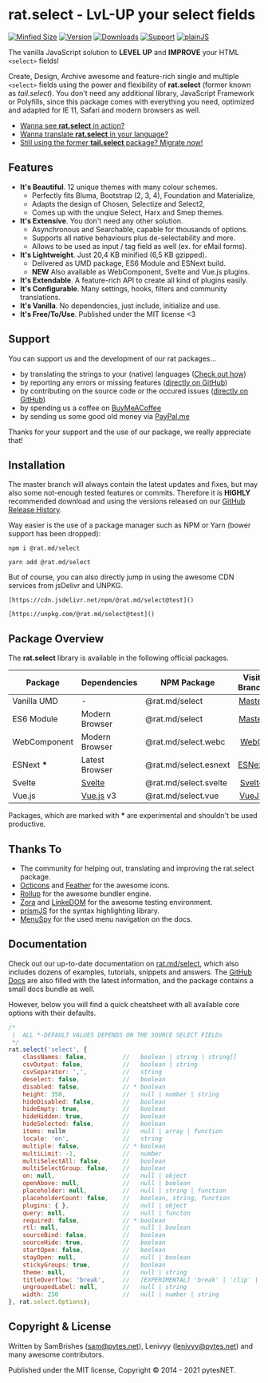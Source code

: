 rat.select - LvL-UP your select fields
======================================
[![Minfied Size](https://b.rat.md/select/~minified)](https://b.rat.md/select/+minified)
[![Version](https://b.rat.md/select/~version)](https://b.rat.md/select/+version)
[![Downloads](https://b.rat.md/select/~downloads)](https://b.rat.md/select/+downloads)
[![Support](https://b.rat.md/global/~bmac)](https://b.rat.md/global/+bmac)
[![plainJS](https://b.rat.md/select/~plainJS)](https://b.rat.md/select/+plainJS)

The vanilla JavaScript solution to **LEVEL UP** and **IMPROVE** your HTML `<select>` fields!

Create, Design, Archive awesome and feature-rich single and multiple `<select>` fields using 
the power and flexibility of **rat.select** (former known as *tail.select*). You don't need any 
additional library, JavaScript Framework or Polyfills, since this package comes with everything 
you need, optimized and adapted for IE 11, Safari and modern browsers as well.

- [Wanna see **rat.select** in action?]()
- [Wanna translate **rat.select** in your language?]()
- [Still using the former **tail.select** package? Migrate now!]()


Features
--------

- **It's Beautiful**. 12 unique themes with many colour schemes.
    - Perfectly fits Bluma, Bootstrap (2, 3, 4), Foundation and Materialize,
    - Adapts the design of Chosen, Selectize and Select2,
    - Comes up with the unqiue Select, Harx and Smep themes. 
- **It's Extensive**. You don't need any other solution.
    - Asynchronous and Searchable, capable for thousands of options.
    - Supports all native behaviours plus de-selectability and more.
    - Allows to be used as input / tag field as well (ex. for eMail forms).
- **It's Lightweight**. Just 20,4 KB minified (6,5 KB gzipped).
    - Delivered as UMD package, ES6 Module and ESNext build.
    - **NEW** Also available as WebComponent, Svelte and Vue.js plugins.
- **It's Extendable**. A feature-rich API to create all kind of plugins easily.
- **It's Configurable**. Many settings, hooks, filters and community translations.
- **It's Vanilla**. No dependencies, just include, initialize and use.
- **It's Free/To/Use**. Published under the MIT license <3


Support
-------

You can support us and the development of our rat packages...

- by translating the strings to your (native) languages ([Check out how]())
- by reporting any errors or missing features ([directly on GitHub]())
- by contributing on the source code or the occured issues ([directly on GitHub]())
- by spending us a coffee on [BuyMeACoffee](https://www.buymeacoff.ee/pytesNET)
- by sending us some good old money via [PayPal.me](https://www.paypal.com/paypalme/pytesNET)

Thanks for your support and the use of our package, we really appreciate that!


Installation
------------

The master branch will always contain the latest updates and fixes, but may also some not-enough 
tested features or commits. Therefore it is **HIGHLY** recommended download and using the versions
released on our [GitHub Release History]().

Way easier is the use of a package manager such as NPM or Yarn (bower support has been dropped):

```
npm i @rat.md/select
```

```
yarn add @rat.md/select
```

But of course, you can also directly jump in using the awesome CDN services from jsDelivr and UNPKG.

```
[https://cdn.jsdelivr.net/npm/@rat.md/select@test]()
```

```
[https://unpkg.com/@rat.md/select@test]()
```


Package Overview
----------------

The **rat.select** library is available in the following official packages.

| Package      | Dependencies                   |  NPM Package          | Visit Branch                                                  |
| ------------ | ------------------------------ | --------------------- |:-------------------------------------------------------------:|
| Vanilla UMD  | -                              | @rat.md/select        | [Master](https://github.com/pytesNET/tail.select)             |
| ES6 Module   | Modern Browser                 | @rat.md/select        | [Master](https://github.com/pytesNET/tail.select)             |
| WebComponent | Modern Browser                 | @rat.md/select.webc   | [WebC](https://github.com/pytesNET/rat.select/tree/webc)      |
| ESNext **\***| Latest Browser                 | @rat.md/select.esnext | [ESNext](https://github.com/pytesNET/rat.select/tree/esnext)  |
| Svelte       | [Svelte](https://svelte.dev)   | @rat.md/select.svelte | [Svelte](https://github.com/pytesNET/tail.select/tree/svelte) |
| Vue.js       | [Vue.js](https://vuejs.org) v3 | @rat.md/select.vue    | [VueJS](https://github.com/pytesNET/tail.select/tree/vuejs)   |

Packages, which are marked with **\*** are experimental and shouldn't be used productive.


Thanks To
---------

- The community for helping out, translating and improving the rat.select package.
- [Octicons](https://primer.style/octicons) and [Feather](https://feathericons.com/) for the awesome icons.
- [Rollup](https://rollupjs.org) for the awesome bundler engine.
- [Zora](https://github.com/lorenzofox3/zora) and [LinkeDOM](https://github.com/WebReflection/linkedom) for the awesome testing environment.
- [prismJS](https://prismjs.com/) for the syntax highlighting library.
- [MenuSpy](https://leocs.me/menuspy/) for the used menu navigation on the docs.


Documentation
-------------

Check out our up-to-date documentation on [rat.md/select](https://rat.md/select/docs), which also 
includes dozens of examples, tutorials, snippets and answers. The [GitHub Docs]() are also filled 
with the latest information, and the package contains a small docs bundle as well.

However, below you will find a quick cheatsheet with all available core options with their defaults.

```javascript
/*
 |  ALL *-DEFAULT VALUES DEPENDS ON THE SOURCE SELECT FIELDs
 */
rat.select('select', {
    classNames: false,          //   boolean | string | string[]
    csvOutput: false,           //   boolean | string
    csvSeparator: ',',          //   string
    deselect: false,            //   boolean
    disabled: false,            // * boolean
    height: 350,                //   null | number | string
    hideDisabled: false,        //   boolean
    hideEmpty: true,            //   boolean
    hideHidden: true,           //   boolean
    hideSelected: false,        //   boolean
    items: nullm                //   null | array | function
    locale: 'en',               //   string
    multiple: false,            // * boolean
    multiLimit: -1,             //   number
    multiSelectAll: false,      //   boolean
    multiSelectGroup: false,    //   boolean
    on: null,                   //   null | object
    openAbove: null,            //   null | boolean
    placeholder: null,          //   null | string | function
    placeholderCount: false,    //   boolean, string, function
    plugins: { },               //   null | object
    query: null,                //   null | functon
    required: false,            // * boolean
    rtl: null,                  //   null | boolean
    sourceBind: false,          //   boolean
    sourceHide: true,           //   boolean
    startOpen: false,           //   boolean
    stayOpen: null,             //   null | boolean
    stickyGroups: true,         //   boolean
    theme: null,                //   null | string
    titleOverflow: 'break',     //   [EXPERIMENTAL] 'break' | 'clip' | 'scroll'
    ungroupedLabel: null,       //   null | string
    width: 250                  //   null | number | string
}, rat.select.Options);
```


Copyright & License
-------------------

Written by SamBrishes (sam@pytes.net), Lenivyy (lenivyy@pytes.net) and many awesome contributors.

Published under the MIT license, Copyright &copy; 2014 - 2021 pytesNET.
